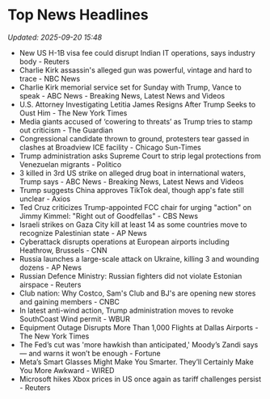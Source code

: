 # Top News Headlines

_Updated: 2025-09-20 15:48_

- New US H-1B visa fee could disrupt Indian IT operations, says industry body - Reuters
- Charlie Kirk assassin's alleged gun was powerful, vintage and hard to trace - NBC News
- Charlie Kirk memorial service set for Sunday with Trump, Vance to speak - ABC News - Breaking News, Latest News and Videos
- U.S. Attorney Investigating Letitia James Resigns After Trump Seeks to Oust Him - The New York Times
- Media giants accused of ‘cowering to threats’ as Trump tries to stamp out criticism - The Guardian
- Congressional candidate thrown to ground, protesters tear gassed in clashes at Broadview ICE facility - Chicago Sun-Times
- Trump administration asks Supreme Court to strip legal protections from Venezuelan migrants - Politico
- 3 killed in 3rd US strike on alleged drug boat in international waters, Trump says - ABC News - Breaking News, Latest News and Videos
- Trump suggests China approves TikTok deal, though app's fate still unclear - Axios
- Ted Cruz criticizes Trump-appointed FCC chair for urging "action" on Jimmy Kimmel: "Right out of Goodfellas" - CBS News
- Israeli strikes on Gaza City kill at least 14 as some countries move to recognize Palestinian state - AP News
- Cyberattack disrupts operations at European airports including Heathrow, Brussels - CNN
- Russia launches a large-scale attack on Ukraine, killing 3 and wounding dozens - AP News
- Russian Defence Ministry: Russian fighters did not violate Estonian airspace - Reuters
- Club nation: Why Costco, Sam's Club and BJ's are opening new stores and gaining members - CNBC
- In latest anti-wind action, Trump administration moves to revoke SouthCoast Wind permit - WBUR
- Equipment Outage Disrupts More Than 1,000 Flights at Dallas Airports - The New York Times
- The Fed’s cut was 'more hawkish than anticipated,' Moody’s Zandi says — and warns it won’t be enough - Fortune
- Meta’s Smart Glasses Might Make You Smarter. They’ll Certainly Make You More Awkward - WIRED
- Microsoft hikes Xbox prices in US once again as tariff challenges persist - Reuters